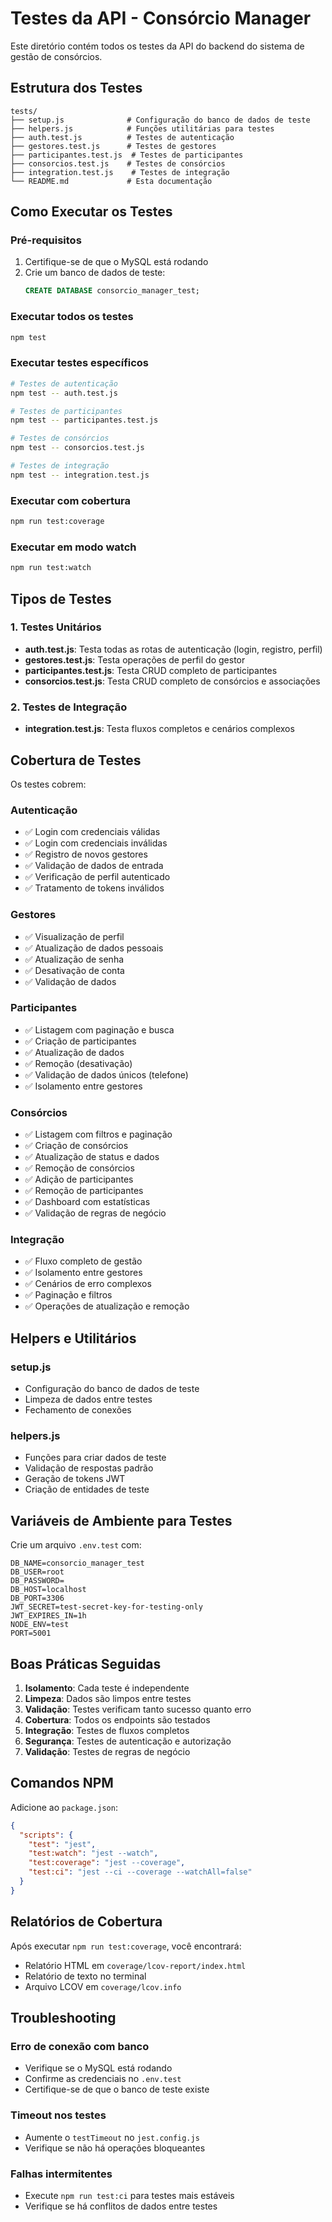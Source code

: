 # Testes da API - Consórcio Manager

Este diretório contém todos os testes da API do backend do sistema de gestão de consórcios.

## Estrutura dos Testes

```
tests/
├── setup.js              # Configuração do banco de dados de teste
├── helpers.js            # Funções utilitárias para testes
├── auth.test.js          # Testes de autenticação
├── gestores.test.js      # Testes de gestores
├── participantes.test.js  # Testes de participantes
├── consorcios.test.js    # Testes de consórcios
├── integration.test.js    # Testes de integração
└── README.md             # Esta documentação
```

## Como Executar os Testes

### Pré-requisitos

1. Certifique-se de que o MySQL está rodando
2. Crie um banco de dados de teste:
   ```sql
   CREATE DATABASE consorcio_manager_test;
   ```

### Executar todos os testes

```bash
npm test
```

### Executar testes específicos

```bash
# Testes de autenticação
npm test -- auth.test.js

# Testes de participantes
npm test -- participantes.test.js

# Testes de consórcios
npm test -- consorcios.test.js

# Testes de integração
npm test -- integration.test.js
```

### Executar com cobertura

```bash
npm run test:coverage
```

### Executar em modo watch

```bash
npm run test:watch
```

## Tipos de Testes

### 1. Testes Unitários

- **auth.test.js**: Testa todas as rotas de autenticação (login, registro, perfil)
- **gestores.test.js**: Testa operações de perfil do gestor
- **participantes.test.js**: Testa CRUD completo de participantes
- **consorcios.test.js**: Testa CRUD completo de consórcios e associações

### 2. Testes de Integração

- **integration.test.js**: Testa fluxos completos e cenários complexos

## Cobertura de Testes

Os testes cobrem:

### Autenticação
- ✅ Login com credenciais válidas
- ✅ Login com credenciais inválidas
- ✅ Registro de novos gestores
- ✅ Validação de dados de entrada
- ✅ Verificação de perfil autenticado
- ✅ Tratamento de tokens inválidos

### Gestores
- ✅ Visualização de perfil
- ✅ Atualização de dados pessoais
- ✅ Atualização de senha
- ✅ Desativação de conta
- ✅ Validação de dados

### Participantes
- ✅ Listagem com paginação e busca
- ✅ Criação de participantes
- ✅ Atualização de dados
- ✅ Remoção (desativação)
- ✅ Validação de dados únicos (telefone)
- ✅ Isolamento entre gestores

### Consórcios
- ✅ Listagem com filtros e paginação
- ✅ Criação de consórcios
- ✅ Atualização de status e dados
- ✅ Remoção de consórcios
- ✅ Adição de participantes
- ✅ Remoção de participantes
- ✅ Dashboard com estatísticas
- ✅ Validação de regras de negócio

### Integração
- ✅ Fluxo completo de gestão
- ✅ Isolamento entre gestores
- ✅ Cenários de erro complexos
- ✅ Paginação e filtros
- ✅ Operações de atualização e remoção

## Helpers e Utilitários

### setup.js
- Configuração do banco de dados de teste
- Limpeza de dados entre testes
- Fechamento de conexões

### helpers.js
- Funções para criar dados de teste
- Validação de respostas padrão
- Geração de tokens JWT
- Criação de entidades de teste

## Variáveis de Ambiente para Testes

Crie um arquivo `.env.test` com:

```env
DB_NAME=consorcio_manager_test
DB_USER=root
DB_PASSWORD=
DB_HOST=localhost
DB_PORT=3306
JWT_SECRET=test-secret-key-for-testing-only
JWT_EXPIRES_IN=1h
NODE_ENV=test
PORT=5001
```

## Boas Práticas Seguidas

1. **Isolamento**: Cada teste é independente
2. **Limpeza**: Dados são limpos entre testes
3. **Validação**: Testes verificam tanto sucesso quanto erro
4. **Cobertura**: Todos os endpoints são testados
5. **Integração**: Testes de fluxos completos
6. **Segurança**: Testes de autenticação e autorização
7. **Validação**: Testes de regras de negócio

## Comandos NPM

Adicione ao `package.json`:

```json
{
  "scripts": {
    "test": "jest",
    "test:watch": "jest --watch",
    "test:coverage": "jest --coverage",
    "test:ci": "jest --ci --coverage --watchAll=false"
  }
}
```

## Relatórios de Cobertura

Após executar `npm run test:coverage`, você encontrará:

- Relatório HTML em `coverage/lcov-report/index.html`
- Relatório de texto no terminal
- Arquivo LCOV em `coverage/lcov.info`

## Troubleshooting

### Erro de conexão com banco
- Verifique se o MySQL está rodando
- Confirme as credenciais no `.env.test`
- Certifique-se de que o banco de teste existe

### Timeout nos testes
- Aumente o `testTimeout` no `jest.config.js`
- Verifique se não há operações bloqueantes

### Falhas intermitentes
- Execute `npm run test:ci` para testes mais estáveis
- Verifique se há conflitos de dados entre testes
